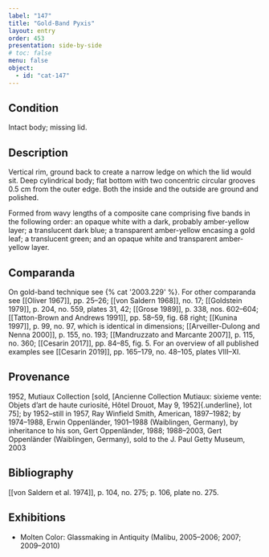 ```yaml
---
label: "147"
title: "Gold-Band Pyxis"
layout: entry
order: 453
presentation: side-by-side
# toc: false
menu: false
object:
  - id: "cat-147"
---
```


## Condition

Intact body; missing lid.

## Description

Vertical rim, ground back to create a narrow ledge on which the lid would sit. Deep cylindrical body; flat bottom with two concentric circular grooves 0.5 cm from the outer edge. Both the inside and the outside are ground and polished.

Formed from wavy lengths of a composite cane comprising five bands in the following order: an opaque white with a dark, probably amber-yellow layer; a translucent dark blue; a transparent amber-yellow encasing a gold leaf; a translucent green; and an opaque white and transparent amber-yellow layer.

## Comparanda

On gold-band technique see {% cat '2003.229' %}. For other comparanda see [[Oliver 1967]], pp. 25–26; [[von Saldern 1968]], no. 17; [[Goldstein 1979]], p. 204, no. 559, plates 31, 42; [[Grose 1989]], p. 338, nos. 602–604; [[Tatton-Brown and Andrews 1991]], pp. 58–59, fig. 68 right; [[Kunina 1997]], p. 99, no. 97, which is identical in dimensions; [[Arveiller-Dulong and Nenna 2000]], p. 155, no. 193; [[Mandruzzato and Marcante 2007]], p. 115, no. 360; [[Cesarin 2017]], pp. 84–85, fig. 5. For an overview of all published examples see [[Cesarin 2019]], pp. 165–179, no. 48–105, plates VIII–XI.

## Provenance

1952, Mutiaux Collection \[sold, [Ancienne Collection Mutiaux: sixieme vente: Objets d’art de haute curiosité, Hôtel Drouot, May 9, 1952]{.underline}, lot 75\]; by 1952–still in 1957, Ray Winfield Smith, American, 1897–1982; by 1974–1988, Erwin Oppenländer, 1901–1988 (Waiblingen, Germany), by inheritance to his son, Gert Oppenländer, 1988; 1988–2003, Gert Oppenländer (Waiblingen, Germany), sold to the J. Paul Getty Museum, 2003

## Bibliography

[[von Saldern et al. 1974]], p. 104, no. 275; p. 106, plate no. 275.

## Exhibitions

-   Molten Color: Glassmaking in Antiquity (Malibu, 2005–2006; 2007; 2009–2010)
